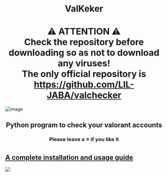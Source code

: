 
<h1 align="center">
  ValKeker
</h1>

<h1 align="center">
  ⚠️ ATTENTION ⚠️<br>Check the repository before downloading so as not to download any viruses!<br>The only official repository is<br><a href="https://github.com/LIL-JABA/valchecker">https://github.com/LIL-JABA/valchecker</a>
</h1>

![image](https://user-images.githubusercontent.com/82034934/191281792-6b45244e-9635-45a5-b6e8-529ff6d93268.png)

<h2 align="center">
  Python program to check your valorant accounts
</h2>

<h3 align="center">
Please leave a ⭐  if you like it
</h3>

## [A complete installation and usage guide](https://liljaba1337.gitbook.io/untitled/)


<a href="https://discord.gg/qV4hAn42CB"><img src="https://discordapp.com/api/guilds/1185648506820644945/widget.png?style=banner2"></a>
